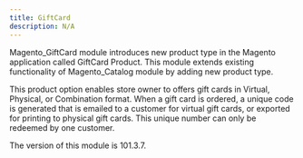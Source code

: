 ```yaml
---
title: GiftCard
description: N/A
---
```


Magento_GiftCard module introduces new product type in the Magento application called GiftCard Product.
This module extends existing functionality of Magento_Catalog module by adding new product type.

This product option enables store owner to offers gift cards in Virtual, Physical, or Combination format.
When a gift card is ordered, a unique code is generated that is emailed to a customer for virtual gift cards, or exported for printing to physical gift cards.
This unique number can only be redeemed by one customer.

<InlineAlert slots="text" />
The version of this module is 101.3.7.
